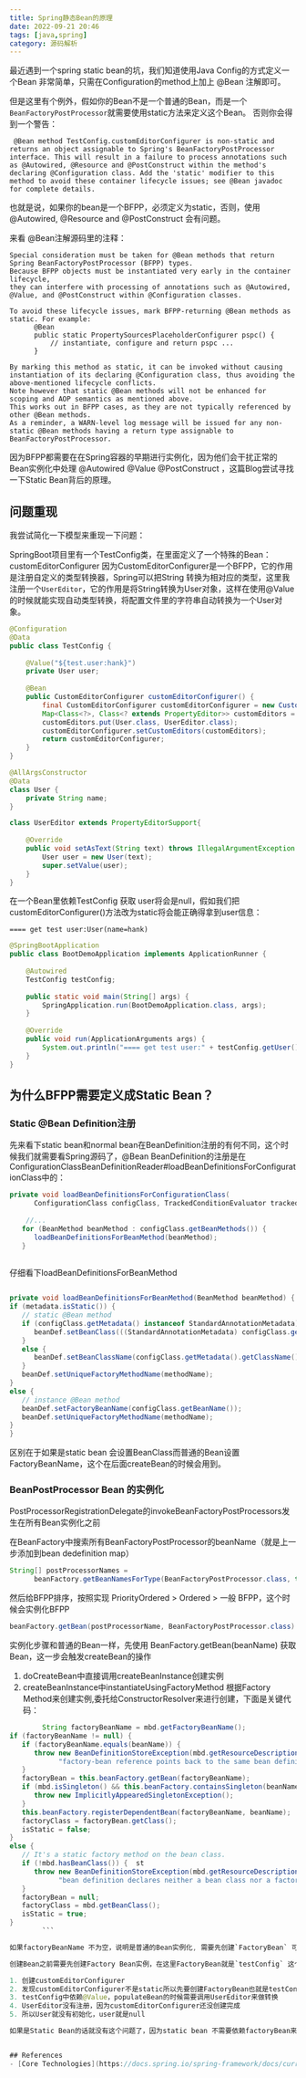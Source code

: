 ```yaml
---
title: Spring静态Bean的原理
date: 2022-09-21 20:46
tags: [java,spring]
category: 源码解析
---
```



最近遇到一个spring static bean的坑，我们知道使用Java Config的方式定义一个Bean 非常简单，只需在Configuration的method上加上 @Bean 注解即可。

但是这里有个例外，假如你的Bean不是一个普通的Bean，而是一个`BeanFactoryPostProcessor`就需要使用static方法来定义这个Bean。 否则你会得到一个警告：

` @Bean method TestConfig.customEditorConfigurer is non-static and returns an object assignable to Spring's BeanFactoryPostProcessor interface. This will result in a failure to process annotations such as @Autowired, @Resource and @PostConstruct within the method's declaring @Configuration class. Add the 'static' modifier to this method to avoid these container lifecycle issues; see @Bean javadoc for complete details.`

也就是说，如果你的bean是一个BFPP，必须定义为static，否则，使用@Autowired, @Resource and @PostConstruct 会有问题。

来看 @Bean注解源码里的注释：

```
Special consideration must be taken for @Bean methods that return Spring BeanFactoryPostProcessor (BFPP) types. 
Because BFPP objects must be instantiated very early in the container lifecycle,
they can interfere with processing of annotations such as @Autowired, @Value, and @PostConstruct within @Configuration classes. 

To avoid these lifecycle issues, mark BFPP-returning @Bean methods as static. For example:
      @Bean
      public static PropertySourcesPlaceholderConfigurer pspc() {
          // instantiate, configure and return pspc ...
      }
  
By marking this method as static, it can be invoked without causing instantiation of its declaring @Configuration class, thus avoiding the above-mentioned lifecycle conflicts. 
Note however that static @Bean methods will not be enhanced for scoping and AOP semantics as mentioned above. 
This works out in BFPP cases, as they are not typically referenced by other @Bean methods. 
As a reminder, a WARN-level log message will be issued for any non-static @Bean methods having a return type assignable to BeanFactoryPostProcessor.
```


因为BFPP都需要在在Spring容器的早期进行实例化，因为他们会干扰正常的Bean实例化中处理 @Autowired @Value @PostConstruct ，这篇Blog尝试寻找一下Static Bean背后的原理。

<!-- more -->

## 问题重现

我尝试简化一下模型来重现一下问题：

SpringBoot项目里有一个TestConfig类，在里面定义了一个特殊的Bean：customEditorConfigurer
因为CustomEditorConfigurer是一个BFPP，它的作用是注册自定义的类型转换器，Spring可以把String 转换为相对应的类型，这里我注册一个`UserEditor`，它的作用是将String转换为User对象，这样在使用@Value的时候就能实现自动类型转换，将配置文件里的字符串自动转换为一个User对象。

```java
@Configuration  
@Data  
public class TestConfig {  
  
    @Value("${test.user:hank}")  
    private User user;  
  
    @Bean  
    public CustomEditorConfigurer customEditorConfigurer() {  
        final CustomEditorConfigurer customEditorConfigurer = new CustomEditorConfigurer();  
        Map<Class<?>, Class<? extends PropertyEditor>> customEditors = new HashMap<>();  
        customEditors.put(User.class, UserEditor.class);  
        customEditorConfigurer.setCustomEditors(customEditors);  
        return customEditorConfigurer;  
    }  
}

@AllArgsConstructor  
@Data  
class User {  
    private String name;  
}

class UserEditor extends PropertyEditorSupport{  
  
    @Override  
    public void setAsText(String text) throws IllegalArgumentException {  
        User user = new User(text);  
        super.setValue(user);  
    }  
}

```

在一个Bean里依赖TestConfig 获取 user将会是null，假如我们把customEditorConfigurer()方法改为static将会能正确得拿到user信息：
```
==== get test user:User(name=hank)
```

```java
@SpringBootApplication  
public class BootDemoApplication implements ApplicationRunner {  
  
    @Autowired  
    TestConfig testConfig;  
  
    public static void main(String[] args) {  
        SpringApplication.run(BootDemoApplication.class, args);  
    }  
  
    @Override  
    public void run(ApplicationArguments args) {  
        System.out.println("==== get test user:" + testConfig.getUser();  
    }  
}
```


## 为什么BFPP需要定义成Static Bean？

### Static @Bean Definition注册

先来看下static bean和normal bean在BeanDefinition注册的有何不同，这个时候我们就需要看Spring源码了，@Bean BeanDefinition的注册是在
ConfigurationClassBeanDefinitionReader#loadBeanDefinitionsForConfigurationClass中的：

```java
private void loadBeanDefinitionsForConfigurationClass(  
      ConfigurationClass configClass, TrackedConditionEvaluator trackedConditionEvaluator) {  
  
	//...
   for (BeanMethod beanMethod : configClass.getBeanMethods()) {  
      loadBeanDefinitionsForBeanMethod(beanMethod);  
   }  
  
```

仔细看下loadBeanDefinitionsForBeanMethod
```java

private void loadBeanDefinitionsForBeanMethod(BeanMethod beanMethod) {
if (metadata.isStatic()) {  
   // static @Bean method  
   if (configClass.getMetadata() instanceof StandardAnnotationMetadata) {  
      beanDef.setBeanClass(((StandardAnnotationMetadata) configClass.getMetadata()).getIntrospectedClass());  
   }  
   else {  
      beanDef.setBeanClassName(configClass.getMetadata().getClassName());  
   }  
   beanDef.setUniqueFactoryMethodName(methodName);  
}  
else {  
   // instance @Bean method  
   beanDef.setFactoryBeanName(configClass.getBeanName());  
   beanDef.setUniqueFactoryMethodName(methodName);  
}
}
```
区别在于如果是static bean 会设置BeanClass而普通的Bean设置FactoryBeanName，这个在后面createBean的时候会用到。


### BeanPostProcessor Bean 的实例化

PostProcessorRegistrationDelegate的invokeBeanFactoryPostProcessors发生在所有Bean实例化之前

在BeanFactory中搜索所有BeanFactoryPostProcessor的beanName（就是上一步添加到bean dedefinition map）

```java
String[] postProcessorNames =  
      beanFactory.getBeanNamesForType(BeanFactoryPostProcessor.class, true, false);
```

然后给BFPP排序，按照实现 PriorityOrdered > Ordered > 一般 BFPP，这个时候会实例化BFPP

```java
beanFactory.getBean(postProcessorName, BeanFactoryPostProcessor.class)
```

实例化步骤和普通的Bean一样，先使用 BeanFactory.getBean(beanName) 获取Bean，这一步会触发createBean的操作
1. doCreateBean中直接调用createBeanInstance创建实例
2. createBeanInstance中instantiateUsingFactoryMethod 根据Factory Method来创建实例,委托给ConstructorResolver来进行创建，下面是关键代码：
		
```java
		String factoryBeanName = mbd.getFactoryBeanName();  
if (factoryBeanName != null) {  
   if (factoryBeanName.equals(beanName)) {  
      throw new BeanDefinitionStoreException(mbd.getResourceDescription(), beanName,  
            "factory-bean reference points back to the same bean definition");  
   }  
   factoryBean = this.beanFactory.getBean(factoryBeanName);  
   if (mbd.isSingleton() && this.beanFactory.containsSingleton(beanName)) {  
      throw new ImplicitlyAppearedSingletonException();  
   }  
   this.beanFactory.registerDependentBean(factoryBeanName, beanName);  
   factoryClass = factoryBean.getClass();  
   isStatic = false;  
}  
else {  
   // It's a static factory method on the bean class.  
   if (!mbd.hasBeanClass()) {  st
      throw new BeanDefinitionStoreException(mbd.getResourceDescription(), beanName,  
            "bean definition declares neither a bean class nor a factory-bean reference");  
   }  
   factoryBean = null;  
   factoryClass = mbd.getBeanClass();  
   isStatic = true;  
}
		```

如果factoryBeanName 不为空，说明是普通的Bean实例化, 需要先创建`FactoryBean` 可以理解成宿主Bean，如果是static factory method创建的Bean则不需要。

创建Bean之前需要先创建Factory Bean实例，在这里FactoryBean就是`testConfig` 这个实例，在创建testConfig实例的时候发现需要有依赖的@Value dependency，这个时候会去使用TypeConverter来将String转换为User，这个时候就有问题了，我们的UserEditor还没注册完成呢，testConfig是在customEditorConfigurer实例化的时候被创建的，所以这个

1. 创建customEditorConfigurer
2. 发现customEditorConfigurer不是static所以先要创建FactoryBean也就是testConfig
3. testConfig中依赖@Value，populateBean的时候需要调用UserEditor来做转换
4. UserEditor没有注册，因为customEditorConfigurer还没创建完成
5. 所以User就没有初始化，user就是null

如果是Static Bean的话就没有这个问题了，因为static bean 不需要依赖factoryBean来创建实例，而是直接调用的构造器来进行初始化的。


## References
- [Core Technologies](https://docs.spring.io/spring-framework/docs/current/reference/html/core.html#beans-java-basic-concepts)